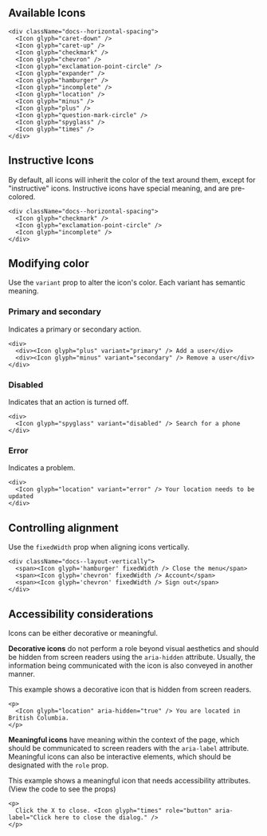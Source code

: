 ## Available Icons

```
<div className="docs--horizontal-spacing">
  <Icon glyph="caret-down" />
  <Icon glyph="caret-up" />
  <Icon glyph="checkmark" />
  <Icon glyph="chevron" />
  <Icon glyph="exclamation-point-circle" />
  <Icon glyph="expander" />
  <Icon glyph="hamburger" />
  <Icon glyph="incomplete" />
  <Icon glyph="location" />
  <Icon glyph="minus" />
  <Icon glyph="plus" />
  <Icon glyph="question-mark-circle" />
  <Icon glyph="spyglass" />
  <Icon glyph="times" />
</div>
```

## Instructive Icons

By default, all icons will inherit the color of the text around them, except for "instructive" icons. Instructive icons 
have special meaning, and are pre-colored.

```
<div className="docs--horizontal-spacing">
  <Icon glyph="checkmark" />
  <Icon glyph="exclamation-point-circle" />
  <Icon glyph="incomplete" />
</div>
```
 
## Modifying color

Use the `variant` prop to alter the icon's color. Each variant has semantic meaning.


### Primary and secondary

Indicates a primary or secondary action.

```
<div>
  <div><Icon glyph="plus" variant="primary" /> Add a user</div>
  <div><Icon glyph="minus" variant="secondary" /> Remove a user</div>
</div>
```

### Disabled

Indicates that an action is turned off.

```
<div>
  <Icon glyph="spyglass" variant="disabled" /> Search for a phone
</div>
```

### Error

Indicates a problem.

```
<div>
  <Icon glyph="location" variant="error" /> Your location needs to be updated
</div>
```
 

## Controlling alignment

Use the `fixedWidth` prop when aligning icons vertically.

```
<div className="docs--layout-vertically">
  <span><Icon glyph='hamburger' fixedWidth /> Close the menu</span>
  <span><Icon glyph='chevron' fixedWidth /> Account</span>
  <span><Icon glyph='chevron' fixedWidth /> Sign out</span>
</div>
```

## Accessibility considerations

Icons can be either decorative or meaningful.

**Decorative icons** do not perform a role beyond visual aesthetics and should be hidden from screen readers using the 
`aria-hidden` attribute. Usually, the information being communicated with the icon is also conveyed in another manner. 

This example shows a decorative icon that is hidden from screen readers. 

```
<p>
  <Icon glyph="location" aria-hidden="true" /> You are located in British Columbia.
</p>
```

**Meaningful icons** have meaning within the context of the page, which should be communicated to screen readers with the 
`aria-label` attribute. Meaningful icons can also be interactive elements, which should be designated with 
the `role` prop.

This example shows a meaningful icon that needs accessibility attributes. (View the code to see the props)

```
<p>
  Click the X to close. <Icon glyph="times" role="button" aria-label="Click here to close the dialog." />
</p>
```
